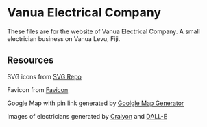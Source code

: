 # Vanua Electrical Company

These files are for the website of Vanua Electrical Company. A small electrician business on Vanua Levu, Fiji.

## Resources

SVG icons from [SVG Repo](https://www.svgrepo.com/)

Favicon from [Favicon](https://favicon.io/emoji-favicons/electric-plug/)

Google Map with pin link generated by [Goolgle Map Generator](https://google-map-generator.com/)

Images of electricians generated by [Craiyon](https://www.craiyon.com/) and [DALL-E](https://labs.openai.com/)

